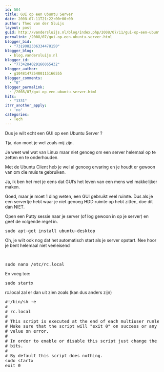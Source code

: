 ```yaml
---
id: 504
title: GUI op een Ubuntu Server
date: 2008-07-11T21:22:00+00:00
author: Theo van der Sluijs
layout: post
guid: http://vandersluijs.nl/blog/index.php/2008/07/11/gui-op-een-ubuntu-server/
permalink: /2008/07/gui-op-een-ubuntu-server.html
blogger_bid:
  - "7319082336334478150"
blogger_blog:
  - blog.vandersluijs.nl
blogger_id:
  - "7734284029166065432"
blogger_author:
  - g104814725400115166555
blogger_comments:
  - "0"
blogger_permalink:
  - /2008/07/gui-op-een-ubuntu-server.html
hits:
  - "1331"
itrr_another_apply:
  - 'no'
categories:
  - Tech
---
```

Dus je wilt echt een GUI op een Ubuntu Server ?

Tja, dan moet je wel zoals mij zijn.

Je weet wel wat van Linux maar niet genoeg om een server helemaal op te zetten en te onderhouden.

Met de Ubuntu Client heb je wel al genoeg ervaring en je houdt er gewoon van om die muis te gebruiken.

Ja, ik ben het met je eens dat GUI&#8217;s het leven van een mens wel makkelijker maken.

<a name="more"></a>

Goed, maar je moet 1 ding weten, een GUI gebruikt veel ruimte. Dus als je een servertje hebt waar je niet genoeg HDD ruimte op hebt zitten, doe dit dan NIET.

Open een Putty sessie naar je server (of log gewoon in op je server) en geef de volgende regel in.



<pre>sudo apt-get install ubuntu-desktop</pre>

Oh, je wilt ook nog dat het automatisch start als je server opstart. Nee hoor je bent helemaal niet veeleisend

&nbsp;



<pre>sudo nano /etc/rc.local</pre>

En voeg toe:



<pre>sudo startx</pre>

rc.local zal er dan uit zien zoals (kan dus anders zijn)



<pre>#!/bin/sh -e<br />#<br /># rc.local<br />#<br /># This script is executed at the end of each multiuser runlevel.<br /># Make sure that the script will "exit 0" on success or any other<br /># value on error.<br />#<br /># In order to enable or disable this script just change the execution<br /># bits.<br />#<br /># By default this script does nothing.<br />sudo startx<br />exit 0</pre>